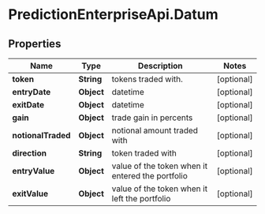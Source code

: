 # PredictionEnterpriseApi.Datum

## Properties
Name | Type | Description | Notes
------------ | ------------- | ------------- | -------------
**token** | **String** | tokens traded with. | [optional] 
**entryDate** | **Object** | datetime | [optional] 
**exitDate** | **Object** | datetime | [optional] 
**gain** | **Object** | trade gain in percents | [optional] 
**notionalTraded** | **Object** | notional amount traded with | [optional] 
**direction** | **String** | token traded with | [optional] 
**entryValue** | **Object** | value of the token when it entered the portfolio | [optional] 
**exitValue** | **Object** | value of the token when it left the portfolio | [optional] 



